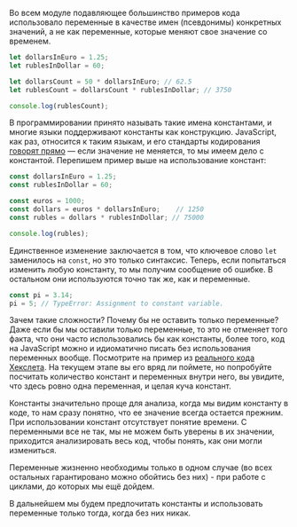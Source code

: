 
Во всем модуле подавляющее большинство примеров кода использовало переменные в качестве имен (псевдонимы) конкретных значений, а не как переменные, которые меняют свое значение со временем.

```javascript
let dollarsInEuro = 1.25;
let rublesInDollar = 60;

let dollarsCount = 50 * dollarsInEuro; // 62.5
let rublesCount = dollarsCount * rublesInDollar; // 3750

console.log(rublesCount);
```

В программировании принято называть такие имена константами, и многие языки поддерживают константы как конструкцию. JavaScript, как раз, относится к таким языкам, и его стандарты кодирования [говорят прямо](https://eslint.org/docs/rules/prefer-const) — если значение не меняется, то мы имеем дело с константой. Перепишем пример выше на использование констант:

```javascript
const dollarsInEuro = 1.25;
const rublesInDollar = 60;

const euros = 1000;
const dollars = euros * dollarsInEuro;    // 1250
const rubles = dollars * rublesInDollar; // 75000

console.log(rubles);
```

Единственное изменение заключается в том, что ключевое слово `let` заменилось на `const`, но это только синтаксис. Теперь, если попытаться изменить любую константу, то мы получим сообщение об ошибке. В остальном они используются точно так же, как и переменные.

```javascript
const pi = 3.14;
pi = 5; // TypeError: Assignment to constant variable.
```

Зачем такие сложности? Почему бы не оставить только переменные? Даже если бы мы оставили только переменные, то это не отменяет того факта, что они часто использовались бы как константы, более того, код на JavaScript можно и идиоматично писать без использования переменных вообще. Посмотрите на пример из [реального кода Хекслета](https://github.com/Hexlet/hexlet-exercise-kit/blob/main/import-documentation/index.js). На текущем этапе вы его вряд ли поймете, но попробуйте посчитать количество констант и переменных внутри него, вы увидите, что здесь ровно одна переменная, и целая куча констант.

Константы значительно проще для анализа, когда мы видим константу в коде, то нам сразу понятно, что ее значение всегда остается прежним. При использовании констант отсутствует понятие времени. С переменными все не так, мы не можем быть уверены в их значении, приходится анализировать весь код, чтобы понять, как они могли измениться.

Переменные жизненно необходимы только в одном случае (во всех остальных гарантировано можно обойтись без них) - при работе с циклами, до которых мы ещё дойдем.

В дальнейшем мы будем предпочитать константы и использовать переменные только тогда, когда без них никак.
